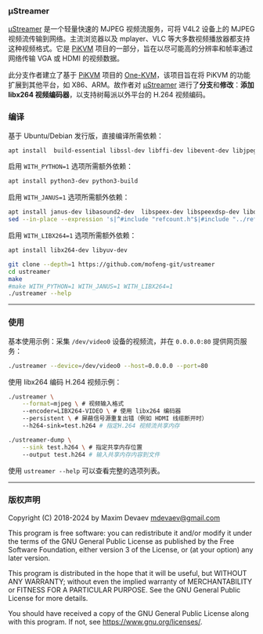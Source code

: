 ### µStreamer

[µStreamer](https://github.com/pikvm/ustreamer) 是一个轻量快速的 MJPEG 视频流服务，可将 V4L2 设备上的 MJPEG 视频流传输到网络。主流浏览器以及 mplayer、VLC 等大多数视频播放器都支持这种视频格式。它是 [PiKVM](https://github.com/pikvm/pikvm) 项目的一部分，旨在以尽可能高的分辨率和帧率通过网络传输 VGA 或 HDMI 的视频数据。

此分支作者建立了基于 [PiKVM](https://github.com/pikvm/pikvm) 项目的 [One-KVM](https://github.com/mofeng-git/One-KVM)，该项目旨在将 PiKVM 的功能扩展到其他平台，如 X86、ARM。故作者对 [µStreamer](https://github.com/pikvm/ustreamer) 进行了**分支**和**修改**：**添加 libx264 视频编码器**，以支持树莓派以外平台的 H.264 视频编码。


### 编译

基于 Ubuntu/Debian 发行版，直接编译所需依赖：
```bash
apt install  build-essential libssl-dev libffi-dev libevent-dev libjpeg-dev libbsd-dev libudev-dev git pkg-config
```
启用 `WITH_PYTHON=1` 选项所需额外依赖：
```bash
apt install python3-dev python3-build
```
启用 `WITH_JANUS=1` 选项所需额外依赖：
```bash
apt install janus-dev libasound2-dev  libspeex-dev libspeexdsp-dev libopus-dev
sed --in-place --expression 's|^#include "refcount.h"$|#include "../refcount.h"|g' /usr/include/janus/plugins/plugin.h
```
启用 `WITH_LIBX264=1` 选项所需额外依赖：
```bash
apt install libx264-dev libyuv-dev
```


```bash
git clone --depth=1 https://github.com/mofeng-git/ustreamer
cd ustreamer
make
#make WITH_PYTHON=1 WITH_JANUS=1 WITH_LIBX264=1
./ustreamer --help
```


-----
### 使用

基本使用示例：采集 `/dev/video0` 设备的视频流，并在 `0.0.0.0:80` 提供网页服务：
```bash
./ustreamer --device=/dev/video0 --host=0.0.0.0 --port=80
```

使用 libx264 编码 H.264 视频示例：
```bash
./ustreamer \
    --format=mjpeg \ # 视频输入格式
    --encoder=LIBX264-VIDEO \ # 使用 libx264 编码器
    --persistent \ # 屏蔽信号源重复出错（例如 HDMI 线缆断开时）
    --h264-sink=test.h264 # 指定H.264 视频流共享内存

./ustreamer-dump \
    --sink test.h264 \ # 指定共享内存位置
    --output test.h264 # 输入共享内存内容到文件
```

使用 ```ustreamer --help``` 可以查看完整的选项列表。


-----
### 版权声明
Copyright (C) 2018-2024 by Maxim Devaev mdevaev@gmail.com

This program is free software: you can redistribute it and/or modify
it under the terms of the GNU General Public License as published by
the Free Software Foundation, either version 3 of the License, or
(at your option) any later version.

This program is distributed in the hope that it will be useful,
but WITHOUT ANY WARRANTY; without even the implied warranty of
MERCHANTABILITY or FITNESS FOR A PARTICULAR PURPOSE.  See the
GNU General Public License for more details.

You should have received a copy of the GNU General Public License
along with this program.  If not, see https://www.gnu.org/licenses/.

